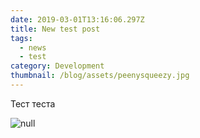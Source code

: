 ```yaml
---
date: 2019-03-01T13:16:06.297Z
title: New test post
tags:
  - news
  - test
category: Development
thumbnail: /blog/assets/peenysqueezy.jpg
---
```

Тест теста

![null](/blog/assets/dz6zixrxgaakjqf.jpg)
